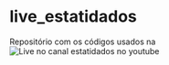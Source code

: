 # live_estatidados
Repositório com os códigos usados na ![Live no canal estatidados no youtube](https://www.youtube.com/embed/KUzLBCZCHvs)

